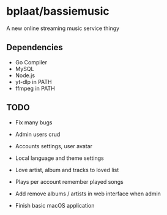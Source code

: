 # bplaat/bassiemusic
A new online streaming music service thingy

## Dependencies
- Go Compiler
- MySQL
- Node.js
- yt-dlp in PATH
- ffmpeg in PATH

## TODO
- Fix many bugs

- Admin users crud
- Accounts settings, user avatar
- Local language and theme settings
- Love artist, album and tracks to loved list
- Plays per account remember played songs
- Add remove albums / artists in web interface when admin

- Finish basic macOS application
